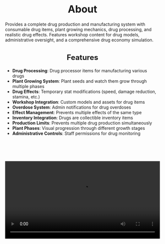 <h1 style="text-align:center; font-size:2rem; font-weight:bold;">About</h1>

Provides a complete drug production and manufacturing system with consumable drug items, plant growing mechanics, drug processing, and realistic drug effects. Features workshop content for drug models, administrative oversight, and a comprehensive drug economy simulation.

<h2 style="text-align:center; font-size:1.5rem; font-weight:bold;">Features</h2>

- **Drug Processing**: Drug processor items for manufacturing various drugs
- **Plant Growing System**: Plant seeds and watch them grow through multiple phases
- **Drug Effects**: Temporary stat modifications (speed, damage reduction, stamina, etc.)
- **Workshop Integration**: Custom models and assets for drug items
- **Overdose System**: Admin notifications for drug overdoses
- **Effect Management**: Prevents multiple effects of the same type
- **Inventory Integration**: Drugs are collectible inventory items
- **Production Limits**: Prevents multiple drug production simultaneously
- **Plant Phases**: Visual progression through different growth stages
- **Administrative Controls**: Staff permissions for drug monitoring

<br><br>

<p align="center">
  <video width="900" style="max-width:100%; margin-bottom: 40px; margin-top: 20px;" controls>
    <source src="https://bleonheart.github.io/assets/Drugs.mp4" type="video/mp4">
    Your browser does not support the video tag.
  </video>
</p>

<br><br>